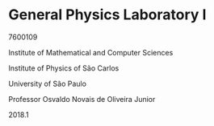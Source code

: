 # General Physics Laboratory I
7600109

Institute of Mathematical and Computer Sciences

Institute of Physics of São Carlos

University of São Paulo

Professor Osvaldo Novais de Oliveira Junior

2018.1
